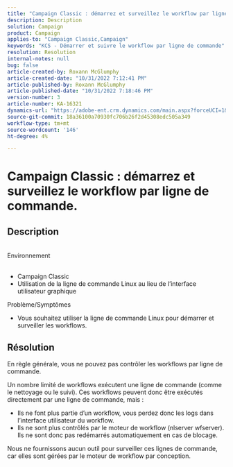 ```yaml
---
title: "Campaign Classic : démarrez et surveillez le workflow par ligne de commande"
description: Description
solution: Campaign
product: Campaign
applies-to: "Campaign Classic,Campaign"
keywords: "KCS - Démarrer et suivre le workflow par ligne de commande"
resolution: Resolution
internal-notes: null
bug: false
article-created-by: Roxann McGlumphy
article-created-date: "10/31/2022 7:12:41 PM"
article-published-by: Roxann McGlumphy
article-published-date: "10/31/2022 7:18:46 PM"
version-number: 3
article-number: KA-16321
dynamics-url: "https://adobe-ent.crm.dynamics.com/main.aspx?forceUCI=1&pagetype=entityrecord&etn=knowledgearticle&id=598f48f9-4f59-ed11-9561-6045bd006e5a"
source-git-commit: 18a36100a70930fc706b26f2d45308edc505a349
workflow-type: tm+mt
source-wordcount: '146'
ht-degree: 4%

---
```


# Campaign Classic : démarrez et surveillez le workflow par ligne de commande.

## Description

<br>Environnement<br><br>
- Campaign Classic
- Utilisation de la ligne de commande Linux au lieu de l’interface utilisateur graphique

Problème/Symptômes
- Vous souhaitez utiliser la ligne de commande Linux pour démarrer et surveiller les workflows.



## Résolution


En règle générale, vous ne pouvez pas contrôler les workflows par ligne de commande.

Un nombre limité de workflows exécutent une ligne de commande (comme le nettoyage ou le suivi). Ces workflows peuvent donc être exécutés directement par une ligne de commande, mais :

- Ils ne font plus partie d’un workflow, vous perdez donc les logs dans l’interface utilisateur du workflow.
- Ils ne sont plus contrôlés par le moteur de workflow (nlserver wfserver). Ils ne sont donc pas redémarrés automatiquement en cas de blocage.


Nous ne fournissons aucun outil pour surveiller ces lignes de commande, car elles sont gérées par le moteur de workflow par conception.
